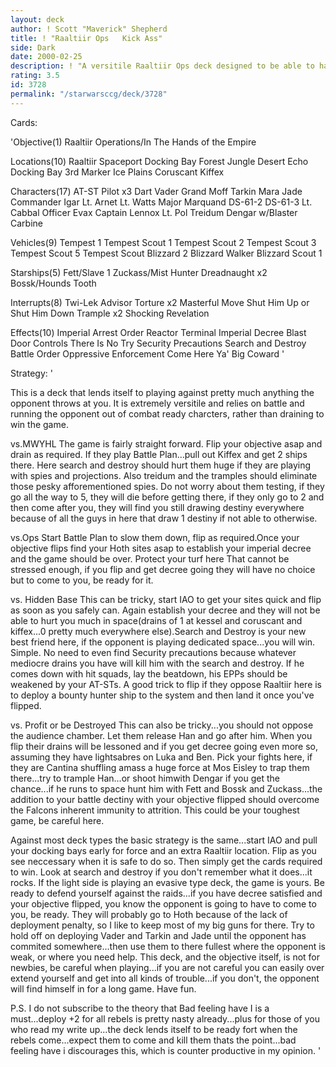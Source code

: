 ```yaml
---
layout: deck
author: ! Scott "Maverick" Shepherd
title: ! "Raaltiir Ops   Kick Ass"
side: Dark
date: 2000-02-25
description: ! "A versitile Raaltiir Ops deck designed to be able to handle all the light side brings..."
rating: 3.5
id: 3728
permalink: "/starwarsccg/deck/3728"
---
```

Cards: 

'Objective(1)
Raaltiir Operations/In The Hands of the Empire

Locations(10)
Raaltiir
Spaceport Docking Bay
Forest
Jungle
Desert
Echo Docking Bay
3rd Marker
Ice Plains
Coruscant
Kiffex

Characters(17)
AT-ST Pilot x3
Dart Vader
Grand Moff Tarkin
Mara Jade
Commander Igar
Lt. Arnet
Lt. Watts
Major Marquand
DS-61-2
DS-61-3
Lt. Cabbal
Officer Evax
Captain Lennox
Lt. Pol Treidum
Dengar w/Blaster Carbine

Vehicles(9)
Tempest 1
Tempest Scout 1
Tempest Scout 2
Tempest Scout 3
Tempest Scout 5
Tempest Scout
Blizzard 2
Blizzard Walker
Blizzard Scout 1

Starships(5)
Fett/Slave 1
Zuckass/Mist Hunter
Dreadnaught x2
Bossk/Hounds Tooth

Interrupts(8)
Twi-Lek Advisor
Torture x2
Masterful Move
Shut Him Up or Shut Him Down
Trample x2
Shocking Revelation

Effects(10)
Imperial Arrest Order
Reactor Terminal
Imperial Decree
Blast Door Controls
There Is No Try
Security Precautions
Search and Destroy
Battle Order
Oppressive Enforcement
Come Here Ya' Big Coward
'

Strategy: '

This is a deck that lends itself to playing against pretty much anything the opponent throws at you.  It is extremely versitile and relies on battle and running the opponent out of combat ready charcters, rather than draining to win the game.

vs.MWYHL
The game is fairly straight forward.  Flip your objective asap and drain as required. If they play Battle Plan...pull out Kiffex and get 2 ships there.  Here search and destroy should hurt them huge if they are playing with spies and projections.	Also treidum and the tramples should eliminate those pesky afforementioned spies.  Do not worry about them testing, if they go all the way to 5, they will die before getting there, if they only go to 2 and then come after you, they will find you still drawing destiny everywhere because of all the guys in here that draw 1 destiny if not able to otherwise.

vs.Ops
Start Battle Plan to slow them down, flip as required.Once your objective flips find your Hoth sites asap to establish your imperial decree and the game should be over.  Protect your turf here That cannot be stressed enough, if you flip and get decree going they will have no choice but to come to you, be ready for it.

vs. Hidden Base
This can be tricky, start IAO to get your sites quick and flip as soon as you safely can.  Again establish your decree and they will not be able to hurt you much in space(drains of 1 at kessel and coruscant and kiffex...0 pretty much everywhere else).Search and Destroy is your new best friend here, if the opponent is playing dedicated space...you will win.	Simple.  No need to even find Security precautions because whatever mediocre drains you have will kill him with the search and destroy.  If he comes down with hit squads, lay the beatdown, his EPPs should be weakened by your AT-STs.  A good trick to flip if they oppose Raaltiir here is to deploy a bounty hunter ship to the system and then land it once you've flipped.

vs. Profit or be Destroyed
This can also be tricky...you should not oppose the audience chamber.  Let them release Han and go after him.  When you flip their drains will be lessoned and if you get decree going even more so, assuming they have lightsabres on Luka and Ben.  Pick your fights here, if they are Cantina shuffling amass a huge force at Mos Eisley to trap them there...try to trample Han...or shoot himwith Dengar if you get the chance...if he runs to space hunt him with Fett and Bossk and Zuckass...the addition to your battle dectiny with your objective flipped should overcome the Falcons inherent immunity to attrition.  This could be your toughest game,  be careful here.

Against most deck types the basic strategy is the same...start IAO and pull your docking bays early for force and an extra Raaltiir location.  Flip as you see neccessary when it is safe to do so.   Then simply get the cards required to win.  Look at search and destroy if you don't remember what it does...it rocks.  If the light side is playing an evasive type deck, the game is yours.  Be ready to defend yourself against the raids...if you have decree satisfied and your objective flipped, you know the opponent is going to have to come to you, be ready.	They will probably go to Hoth because of the lack of deployment penalty, so I like to keep most of my big guns for there.  Try to hold off on deploying Vader and Tarkin and Jade until the opponent has commited somewhere...then use them to there fullest where the opponent is weak, or where you need help.  This deck, and the objective itself, is not for newbies, be careful when playing...if you are not careful you can easily over extend yourself and get into all kinds of trouble...if you don't, the opponent will find himself in for a long game.  Have fun.

P.S. I do not subscribe to the theory that Bad feeling have I is a must...deploy +2 for all rebels is pretty nasty already...plus for those of you who read my write up...the deck lends itself to be ready fort when the rebels come...expect them to come and kill them thats the point...bad feeling have i discourages this, which is counter productive in my opinion. '
